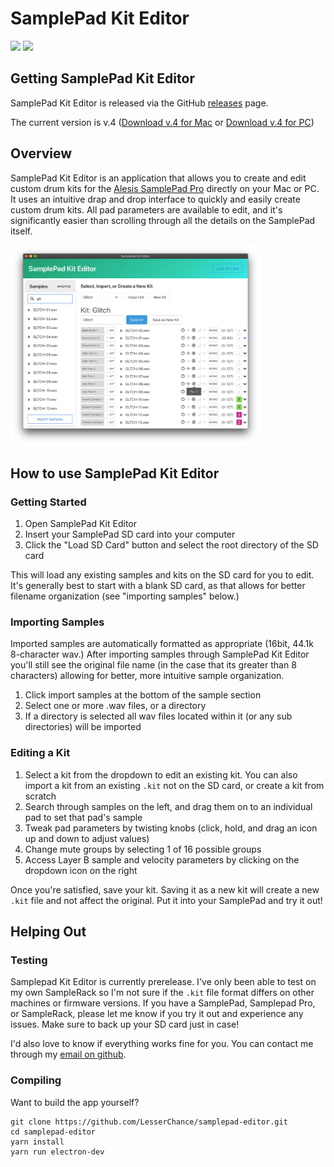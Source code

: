 # SamplePad Kit Editor
![](https://img.shields.io/github/v/release/lesserchance/samplepad-editor?include_prereleases)
![](https://img.shields.io/github/downloads/lesserchance/samplepad-editor/total)

## Getting SamplePad Kit Editor
SamplePad Kit Editor is released via the GitHub [releases](https://github.com/LesserChance/samplepad-editor/releases) page.

The current version is v.4
([Download v.4 for Mac](https://github.com/LesserChance/samplepad-editor/releases/download/v0.4/SamplePad.Kit.Editor-0.4.0-mac.zip) or [Download v.4 for PC](https://github.com/LesserChance/samplepad-editor/releases/download/v0.4/SamplePad.Kit.Editor.Setup.0.4.0.exe))

## Overview
SamplePad Kit Editor is an application that allows you to create and edit custom drum kits for the [Alesis SamplePad Pro](https://www.alesis.com/products/view2/samplepad-pro) directly on your Mac or PC. It uses an intuitive drap and drop interface to quickly and easily create custom drum kits. All pad parameters are available to edit, and it's significantly easier than scrolling through all the details on the SamplePad itself.

<img src="https://raw.githubusercontent.com/LesserChance/samplepad-editor/master/docs/SamplePad%20Kit%20Editor%20v2.png" alt="v.1 screenshot" width="400">

## How to use SamplePad Kit Editor
### Getting Started
1. Open SamplePad Kit Editor
1. Insert your SamplePad SD card into your computer
1. Click the "Load SD Card" button and select the root directory of the SD card

This will load any existing samples and kits on the SD card for you to edit. It's generally best to start with a blank SD card, as that allows for better filename organization (see "importing samples" below.)

### Importing Samples
Imported samples are automatically formatted as appropriate (16bit, 44.1k 8-character wav.) After importing samples through SamplePad Kit Editor you'll still see the original file name (in the case that its greater than 8 characters) allowing for better, more intuitive sample organization.
1. Click import samples at the bottom of the sample section
1. Select one or more .wav files, or a directory
1. If a directory is selected all wav files located within it (or any sub directories) will be imported

### Editing a Kit
1. Select a kit from the dropdown to edit an existing kit. You can also import a kit from an existing `.kit` not on the SD card, or create a kit from scratch
1. Search through samples on the left, and drag them on to an individual pad to set that pad's sample
1. Tweak pad parameters by twisting knobs (click, hold, and drag an icon up and down to adjust values)
1. Change mute groups by selecting 1 of 16 possible groups
1. Access Layer B sample and velocity parameters by clicking on the dropdown icon on the right

Once you're satisfied, save your kit. Saving it as a new kit will create a new `.kit` file and not affect the original. Put it into your SamplePad and try it out!

## Helping Out
### Testing
Samplepad Kit Editor is currently prerelease. I've only been able to test on my own SampleRack so I'm not sure if the `.kit` file format differs on other machines or firmware versions. If you have a SamplePad, Samplepad Pro, or SampleRack, please let me know if you try it out and experience any issues. Make sure to back up your SD card just in case!

I'd also love to know if everything works fine for you. You can contact me through my [email on github](https://github.com/LesserChance). 

### Compiling
Want to build the app yourself?

```
git clone https://github.com/LesserChance/samplepad-editor.git
cd samplepad-editor
yarn install
yarn run electron-dev
```
